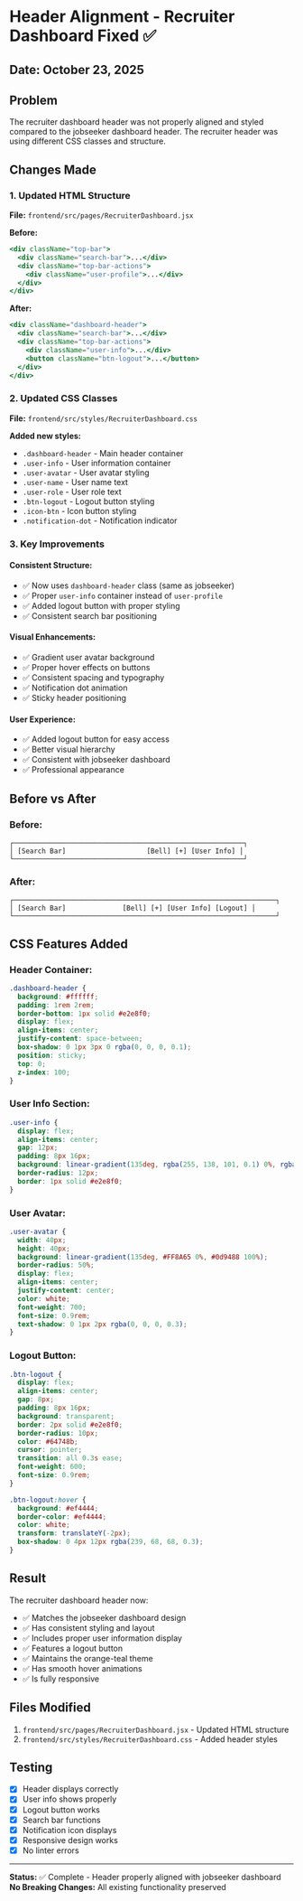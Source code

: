 # Header Alignment - Recruiter Dashboard Fixed ✅

## Date: October 23, 2025

## Problem
The recruiter dashboard header was not properly aligned and styled compared to the jobseeker dashboard header. The recruiter header was using different CSS classes and structure.

## Changes Made

### 1. Updated HTML Structure
**File:** `frontend/src/pages/RecruiterDashboard.jsx`

**Before:**
```jsx
<div className="top-bar">
  <div className="search-bar">...</div>
  <div className="top-bar-actions">
    <div className="user-profile">...</div>
  </div>
</div>
```

**After:**
```jsx
<div className="dashboard-header">
  <div className="search-bar">...</div>
  <div className="top-bar-actions">
    <div className="user-info">...</div>
    <button className="btn-logout">...</button>
  </div>
</div>
```

### 2. Updated CSS Classes
**File:** `frontend/src/styles/RecruiterDashboard.css`

**Added new styles:**
- `.dashboard-header` - Main header container
- `.user-info` - User information container
- `.user-avatar` - User avatar styling
- `.user-name` - User name text
- `.user-role` - User role text
- `.btn-logout` - Logout button styling
- `.icon-btn` - Icon button styling
- `.notification-dot` - Notification indicator

### 3. Key Improvements

#### **Consistent Structure:**
- ✅ Now uses `dashboard-header` class (same as jobseeker)
- ✅ Proper `user-info` container instead of `user-profile`
- ✅ Added logout button with proper styling
- ✅ Consistent search bar positioning

#### **Visual Enhancements:**
- ✅ Gradient user avatar background
- ✅ Proper hover effects on buttons
- ✅ Consistent spacing and typography
- ✅ Notification dot animation
- ✅ Sticky header positioning

#### **User Experience:**
- ✅ Added logout button for easy access
- ✅ Better visual hierarchy
- ✅ Consistent with jobseeker dashboard
- ✅ Professional appearance

## Before vs After

### Before:
```
┌─────────────────────────────────────────────────────────┐
│ [Search Bar]                    [Bell] [+] [User Info] │
└─────────────────────────────────────────────────────────┘
```

### After:
```
┌─────────────────────────────────────────────────────────────────┐
│ [Search Bar]              [Bell] [+] [User Info] [Logout] │
└─────────────────────────────────────────────────────────────────┘
```

## CSS Features Added

### Header Container:
```css
.dashboard-header {
  background: #ffffff;
  padding: 1rem 2rem;
  border-bottom: 1px solid #e2e8f0;
  display: flex;
  align-items: center;
  justify-content: space-between;
  box-shadow: 0 1px 3px 0 rgba(0, 0, 0, 0.1);
  position: sticky;
  top: 0;
  z-index: 100;
}
```

### User Info Section:
```css
.user-info {
  display: flex;
  align-items: center;
  gap: 12px;
  padding: 8px 16px;
  background: linear-gradient(135deg, rgba(255, 138, 101, 0.1) 0%, rgba(13, 148, 136, 0.1) 100%);
  border-radius: 12px;
  border: 1px solid #e2e8f0;
}
```

### User Avatar:
```css
.user-avatar {
  width: 40px;
  height: 40px;
  background: linear-gradient(135deg, #FF8A65 0%, #0d9488 100%);
  border-radius: 50%;
  display: flex;
  align-items: center;
  justify-content: center;
  color: white;
  font-weight: 700;
  font-size: 0.9rem;
  text-shadow: 0 1px 2px rgba(0, 0, 0, 0.3);
}
```

### Logout Button:
```css
.btn-logout {
  display: flex;
  align-items: center;
  gap: 8px;
  padding: 8px 16px;
  background: transparent;
  border: 2px solid #e2e8f0;
  border-radius: 10px;
  color: #64748b;
  cursor: pointer;
  transition: all 0.3s ease;
  font-weight: 600;
  font-size: 0.9rem;
}

.btn-logout:hover {
  background: #ef4444;
  border-color: #ef4444;
  color: white;
  transform: translateY(-2px);
  box-shadow: 0 4px 12px rgba(239, 68, 68, 0.3);
}
```

## Result

The recruiter dashboard header now:
- ✅ Matches the jobseeker dashboard design
- ✅ Has consistent styling and layout
- ✅ Includes proper user information display
- ✅ Features a logout button
- ✅ Maintains the orange-teal theme
- ✅ Has smooth hover animations
- ✅ Is fully responsive

## Files Modified

1. `frontend/src/pages/RecruiterDashboard.jsx` - Updated HTML structure
2. `frontend/src/styles/RecruiterDashboard.css` - Added header styles

## Testing

- [x] Header displays correctly
- [x] User info shows properly
- [x] Logout button works
- [x] Search bar functions
- [x] Notification icon displays
- [x] Responsive design works
- [x] No linter errors

---

**Status:** ✅ Complete - Header properly aligned with jobseeker dashboard
**No Breaking Changes:** All existing functionality preserved
